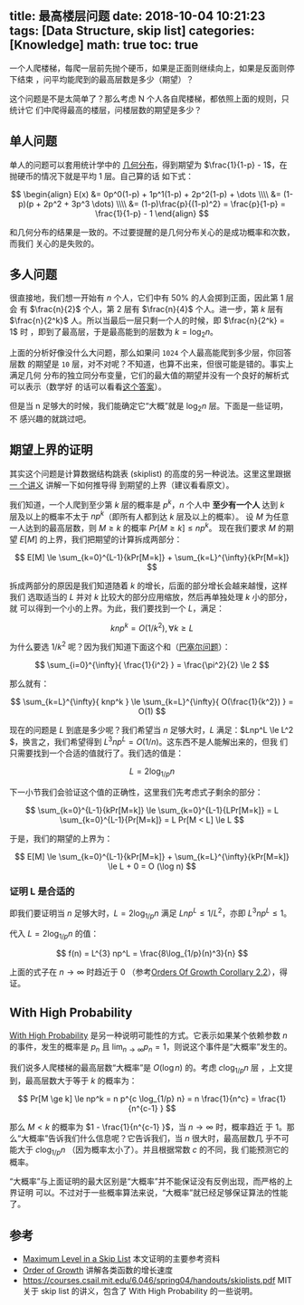 title: 最高楼层问题
date: 2018-10-04 10:21:23
tags: [Data Structure, skip list]
categories: [Knowledge]
math: true
toc: true
---

一个人爬楼梯，每爬一层前先抛个硬币，如果是正面则继续向上，如果是反面则停下结束
，问平均能爬到的最高层数是多少（期望）？

这个问题是不是太简单了？那么考虑 N 个人各自爬楼梯，都依照上面的规则，只统计它
们中爬得最高的楼层，问楼层数的期望是多少？

<!--more-->

## 单人问题

单人的问题可以套用统计学中的 [几何分布](https://zh.wikipedia.org/wiki/几何分布
)，得到期望为 $\frac{1}{1-p} - 1$，在抛硬币的情况下就是平均 $1$ 层。自己算的话
如下式：

$$
\begin{align}
E(x) &= 0p^0(1-p) + 1p^1(1-p) + 2p^2(1-p) + \dots \\\\
     &= (1-p)(p + 2p^2 + 3p^3 \dots) \\\\
     &= (1-p)\frac{p}{(1-p)^2} = \frac{p}{1-p} = \frac{1}{1-p} - 1
\end{align}
$$

和几何分布的结果是一致的。不过要提醒的是几何分布关心的是成功概率和次数，而我们
关心的是失败的。

## 多人问题

很直接地，我们想一开始有 $n$ 个人，它们中有 50% 的人会掷到正面，因此第 1 层会
有 $\frac{n}{2}$ 个人，第 2 层有 $\frac{n}{4}$ 个人。进一步，第 $k$ 层有
$\frac{n}{2^k}$ 人。所以当最后一层只剩一个人的时候，即 $\frac{n}{2^k} = 1$ 时
，即到了最高层，于是最高能到的层数为 $k = \log_2n$。

上面的分析好像没什么大问题，那么如果问 `1024` 个人最高能爬到多少层，你回答层数
的期望是 `10` 层，对不对呢？不知道，也算不出来，但很可能是错的。事实上满足几何
分布的独立同分布变量，它们的最大值的期望并没有一个良好的解析式可以表示（数学好
的话可以看看[这个答案](https://math.stackexchange.com/a/26214/538993)）。

但是当 n 足够大的时候，我们能确定它“大概”就是 $\log_2n$ 层。下面是一些证明，不
感兴趣的就跳过吧。

## 期望上界的证明

其实这个问题是计算数据结构跳表 (skiplist) 的高度的另一种说法。这里这里跟据 [一
个讲义](http://web.cs.ucdavis.edu/~amenta/w04/maxlevel.pdf) 讲解一下如何推导得
到期望的上界（建议看看原文）。

我们知道，一个人爬到至少第 $k$ 层的概率是 $p^k$，$n$ 个人中 **至少有一个人**
达到 $k$ 层及以上的概率不太于 $np^k$（即所有人都到达 $k$ 层及以上的概率）。
设 $M$ 为任意一人达到的最高层数，则 $M \ge k$ 的概率 $Pr[M \ge k] \le np^k$。
现在我们要求 $M$ 的期望 $E[M]$ 的上界，我们把期望的计算拆成两部分：

$$
E[M] \le \sum_{k=0}^{L-1}{kPr[M=k]} + \sum_{k=L}^{\infty}{kPr[M=k]}
$$

拆成两部分的原因是我们知道随着 $k$ 的增长，后面的部分增长会越来越慢，这样我们
选取适当的 $L$ 并对 $k$ 比较大的部分应用缩放，然后再单独处理 $k$ 小的部分，就
可以得到一个小的上界。为此，我们要找到一个 $L$，满足：

$$
knp^k = O(1/k^2), \forall k \ge L
$$

为什么要选 $1/k^2$ 呢？因为我们知道下面这个和（[巴塞尔问题](https://zh.wikipedia.org/wiki/巴塞尔问题)）：

$$
\sum_{i=0}^{\infty}{ \frac{1}{i^2} } = \frac{\pi^2}{2} \le 2
$$

那么就有：

$$
\sum_{k=L}^{\infty}{ knp^k } \le \sum_{k=L}^{\infty}{ O(\frac{1}{k^2}) } = O(1)
$$

现在的问题是 $L$ 到底是多少呢？我们希望当 $n$ 足够大时，$L$ 满足：$Lnp^L \le
L^2 $，换言之，我们希望得到 $L^3 n p^L = O(1/n)$。这东西不是人能解出来的，但我
们只需要找到一个合适的值就行了。我们选的值是：

$$
L = 2\log_{1/p}{n}
$$

下一小节我们会验证这个值的正确性，这里我们先考虑式子剩余的部分：

$$
\sum_{k=0}^{L-1}{kPr[M=k]} \le \sum_{k=0}^{L-1}{LPr[M=k]} = L \sum_{k=0}^{L-1}{Pr[M=k]} = L Pr[M < L] \le L
$$

于是，我们的期望的上界为：

$$
E[M] \le \sum_{k=0}^{L-1}{kPr[M=k]} + \sum_{k=L}^{\infty}{kPr[M=k]} \le L + 0 = O (\log n)
$$

### 证明 L 是合适的

即我们要证明当 $n$ 足够大时，$L = 2\log_{1/p}{n}$ 满足 $Lnp^L \le 1/L^2$，亦即
$L^{3} np^L \le 1$。

代入 $L = 2\log_{1/p}{n}$ 的值：

$$
f(n) = L^{3} np^L = \frac{8\log_{1/p}(n)^3}{n}
$$

上面的式子在 $n \to \infty$ 时趋近于 0 （参考[Orders Of Growth Corollary 2.2](http://www.math.uconn.edu/~kconrad/blurbs/analysis/growth.pdf)），得证。


## With High Probability

[With High Probability](https://en.wikipedia.org/wiki/With_high_probability)
是另一种说明可能性的方式。它表示如果某个依赖参数 $n$ 的事件，发生的概率是
$p_n$ 且 $\lim_{n \to \infty} p_n = 1$，则说这个事件是“大概率”发生的。

我们说多人爬楼梯的最高层数“大概率”是 $O(\log n)$ 的。考虑 $c \log_{1/p} n$ 层
，上文提到，最高层数大于等于 $k$ 的概率为：

$$
Pr[M \ge k] \le np^k = n p^{c \log_{1/p} n} = n \frac{1}{n^c} = \frac{1}{n^{c-1} }
$$

那么 $M < k$ 的概率为 $1 - \frac{1}{n^{c-1} }$，当 $n \to \infty$ 时，概率趋近
于 $1$。那么“大概率”告诉我们什么信息呢？它告诉我们，当 $n$ 很大时，最高层数几
乎不可能大于 $c \log_{1/p} n$ （因为概率太小了）。并且根据常数 $c$ 的不同，我
们能预测它的概率。

“大概率”与上面证明的最大区别是“大概率”并不能保证没有反例出现，而严格的上界证明
可以。不过对于一些概率算法来说，“大概率”就已经足够保证算法的性能了。

## 参考

- [Maximum Level in a Skip List](http://web.cs.ucdavis.edu/~amenta/w04/maxlevel.pdf) 本文证明的主要参考资料
- [Order of Growth](http://www.math.uconn.edu/~kconrad/blurbs/analysis/growth.pdf) 讲解各类函数的增长速度
- https://courses.csail.mit.edu/6.046/spring04/handouts/skiplists.pdf MIT 关于
    skip list 的讲义，包含了 With High Probability 的一些说明。
